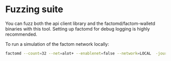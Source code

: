 # Fuzzing suite 

You can fuzz both the api client library and the factomd/factom-walletd binaries 
with this tool. Setting up factomd for debug logging is highly recommended. 

To run a simulation of the factom network locally: 

```bash
factomd --count=32 --net=alot+ --enablenet=false --network=LOCAL  -journaling=true
```



